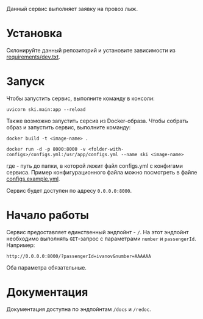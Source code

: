 Данный сервис выполняет заявку на провоз лыж.

# Установка

Склонируйте данный репозиторий и установите зависимости из [requirements/dev.txt](requirements/dev.txt).

# Запуск

Чтобы запустить сервис, выполните команду в консоли:

`uvicorn ski.main:app --reload`

Также возможно запустить серсив из Docker-образа. Чтобы собрать образ и запустить сервис, 
выполните команду:

`docker build -t <image-name> .`

`docker run -d -p 8000:8000 -v <folder-with-configs>/configs.yml:/usr/app/configs.yml --name ski <image-name>`

где <folder-with-configs> - путь до папки, в которой лежит файл configs.yml с конфигами сервиса. 
Пример конфигурационного файла можно посмотреть в файле [configs.example.yml](configs.example.yml).

Сервис будет доступен по адресу `0.0.0.0:8000`.

# Начало работы

Сервис предоставляет единственный эндпойнт - `/`. На этот эндпойнт необходимо выполнять
`GET`-запрос с параметрами `number` и `passengerId`. Например:

`http://0.0.0.0:8000/?passengerId=ivanov&number=AAAAAA`

Оба параметра обязательные.

# Документация

Документация доступна по эндпойнтам `/docs` и `/redoc`.

